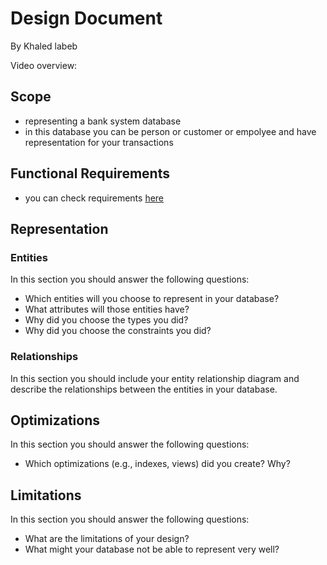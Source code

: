 # Design Document

By Khaled labeb

Video overview: <URL HERE>

## Scope


* representing a bank system database
* in this database you can be person or customer or empolyee and have representation for your transactions

## Functional Requirements

* you can check requirements [here](https://github.com/khalwsh/cs50-sql-solutions/blob/main/Fina-Project/Bank%20system/bank%20system%20data%20base.txt)

## Representation

### Entities

In this section you should answer the following questions:

* Which entities will you choose to represent in your database?
* What attributes will those entities have?
* Why did you choose the types you did?
* Why did you choose the constraints you did?

### Relationships

In this section you should include your entity relationship diagram and describe the relationships between the entities in your database.

## Optimizations

In this section you should answer the following questions:

* Which optimizations (e.g., indexes, views) did you create? Why?

## Limitations

In this section you should answer the following questions:

* What are the limitations of your design?
* What might your database not be able to represent very well?
